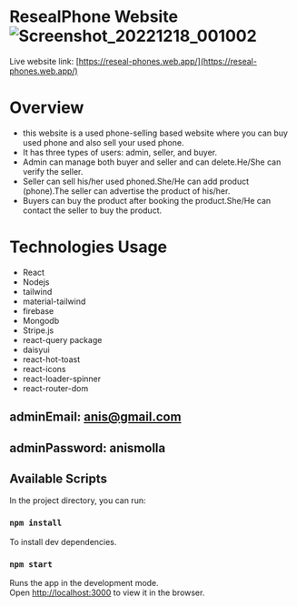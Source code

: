 # ResealPhone Website![Screenshot_20221218_001002](https://user-images.githubusercontent.com/41534160/208255586-318aba42-dd17-4cdf-8cf4-586da2bd435d.png)

Live website link: [https://reseal-phones.web.app/](https://reseal-phones.web.app/)

# Overview
* this website is a used phone-selling based website where you can buy used phone  and also sell your used phone.
* It has three types of users: admin, seller, and buyer. 
* Admin can manage both buyer and seller and can delete.He/She can verify the seller. 
* Seller can sell his/her used phoned.She/He can add product (phone).The seller can advertise the product of his/her. 
* Buyers can buy the product after booking the product.She/He can contact the seller to buy the product.

# Technologies Usage
* React
* Nodejs
* tailwind
* material-tailwind
* firebase
* Mongodb
* Stripe.js
* react-query package
* daisyui
* react-hot-toast
* react-icons
* react-loader-spinner
* react-router-dom

## adminEmail: anis@gmail.com
## adminPassword: anismolla

## Available Scripts

In the project directory, you can run:

### `npm install`

To install dev dependencies.

### `npm start`

Runs the app in the development mode.\
Open [http://localhost:3000](http://localhost:3000) to view it in the browser.
